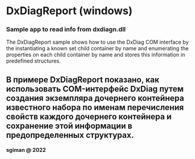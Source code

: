 # DxDiagReport (windows)

 ### Sample app to read info from dxdiagn.dll

The DxDiagReport sample shows how to use the DxDiag COM interface by the instantiating a known set child container by name
and enumerating the properties on each child container by name and stores this information in predefined structures.

В примере DxDiagReport показано, как использовать COM-интерфейс DxDiag путем создания экземпляра дочернего контейнера известного набора по именам
перечисления свойств каждого дочернего контейнера и сохранение этой информации в предопределенных структурах.
----

#### sgiman @ 2022

